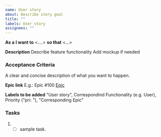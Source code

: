 ```yaml
---
name: User story
about: Describe story goal
title: ""
labels: User story
assignees: ""
---
```


**As a** <role> **I want to** <....> **so that** <...>

**Description**
Describe feature functionality
Add mockup if needed

### Acceptance Criteria

A clear and concise description of what you want to happen.

**Epic link**
E.g.: Epic #100 [Epic](https://jira.softserve.academy/browse/100)

**Labels to be added**
"User story", Correspondind Functionality (e.g. User), Priority ("pri: "), "Corresponding Epic"

### Tasks

1.  - [ ] sample task.
